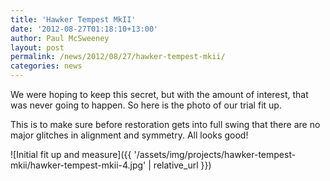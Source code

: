 ```yaml
---
title: 'Hawker Tempest MkII'
date: '2012-08-27T01:18:10+13:00'
author: Paul McSweeney
layout: post
permalink: /news/2012/08/27/hawker-tempest-mkii/
categories: news
---
```


We were hoping to keep this secret, but with the amount of interest, that was never going to happen. So here is the photo of our trial fit up. 

This is to make sure before restoration gets into full swing that there are no major glitches in alignment and symmetry. All looks good!

![Initial fit up and measure]({{ '/assets/img/projects/hawker-tempest-mkii/hawker-tempest-mkii-4.jpg' | relative_url }})
